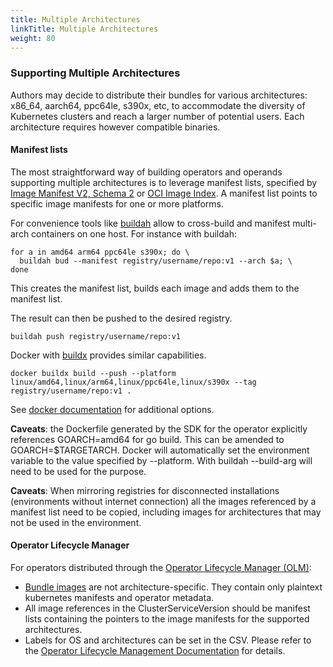 ```yaml
---
title: Multiple Architectures
linkTitle: Multiple Architectures
weight: 80
---
```


### Supporting Multiple Architectures

Authors may decide to distribute their bundles for various architectures: x86_64, aarch64, ppc64le, s390x, etc, to accommodate the diversity of Kubernetes clusters and reach a larger number of potential users. Each architecture requires however compatible binaries.

#### Manifest lists

The most straightforward way of building operators and operands supporting multiple architectures is to leverage manifest lists, specified by [Image Manifest V2, Schema 2][manifest_list] or [OCI Image Index][image_index]. A manifest list points to specific image manifests for one or more platforms.

For convenience tools like [buildah][buildah] allow to cross-build and manifest multi-arch containers on one host. For instance with buildah:

```shell
for a in amd64 arm64 ppc64le s390x; do \
  buildah bud --manifest registry/username/repo:v1 --arch $a; \
done
```

This creates the manifest list, builds each image and adds them to the manifest list.

The result can then be pushed to the desired registry.

```shell
buildah push registry/username/repo:v1
```

Docker with [buildx][buildx] provides similar capabilities.

```shell
docker buildx build --push --platform linux/amd64,linux/arm64,linux/ppc64le,linux/s390x --tag registry/username/repo:v1 .
```

See [docker documentation][buildx_multiarch] for additional options.
 
**Caveats**: the Dockerfile generated by the SDK for the operator explicitly references GOARCH=amd64 for go build. This can be amended to GOARCH=$TARGETARCH. Docker will automatically set the environment variable to the value specified by --platform. With buildah --build-arg will need to be used for the purpose.

**Caveats**: When mirroring registries for disconnected installations (environments without internet connection) all the images referenced by a manifest list need to be copied, including images for architectures that may not be used in the environment.

#### Operator Lifecycle Manager

For operators distributed through the [Operator Lifecycle Manager (OLM)][olm]:

* [Bundle images][bundle] are not architecture-specific. They contain only plaintext kubernetes manifests and operator metadata.
* All image references in the ClusterServiceVersion should be manifest lists containing the pointers to the image manifests for the supported architectures.
* Labels for OS and architectures can be set in the CSV. Please refer to the [Operator Lifecycle Management Documentation][olm_multiarch] for details.

[manifest_list]: https://docs.docker.com/registry/spec/manifest-v2-2/#manifest-list
[image_index]: https://github.com/opencontainers/image-spec/blob/main/image-index.md
[buildah]: https://github.com/containers/buildah/blob/main/docs/buildah-bud.md#building-an-multi-architecture-image-using-a---manifest-option-requires-emulation-software
[buildx]: https://docs.docker.com/buildx/working-with-buildx/#build-multi-platform-images
[buildx_multiarch]: https://docs.docker.com/buildx/working-with-buildx/#build-multi-platform-images
[olm]: https://olm.operatorframework.io/docs/
[bundle]: https://olm.operatorframework.io/docs/glossary/#bundle
[olm_multiarch]: https://olm.operatorframework.io/docs/advanced-tasks/ship-operator-supporting-multiarch/#multiple-architectures
